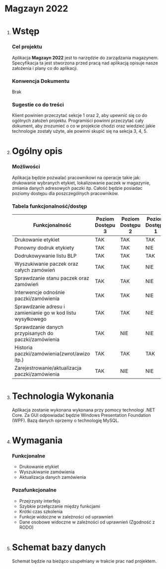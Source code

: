 # Magzayn 2022
1. # Wstęp
    ### Cel projektu
    Aplikacja **Magzayn 2022** jest to narzędzie do zarządzania magazynem.
    Specyfikacja ta jest stworzona przed pracą nad aplikacją opisuje nasze założenia i plany co do aplikacji.
    ### Konwencja Dokumentu
    Brak
    ### Sugestie co do treści
    Klient powinien przeczytać sekcje 1 oraz 2, aby upewnić się co do ogólnych założeń projektu.
    Programiści powinni przeczytać cały dokument, aby zrozumieć o co w projekcie chodzi oraz wiedzieć jakie technologie zostały użyte, ale powinni skupić się na sekcja 3, 4, 5.

    
1. # Ogólny opis
    ### Możliwości
    Aplikacja będzie pozwalać pracownikowi na operacje takie jak: drukowanie wybranych etykiet, lokalizowanie paczek w magazynie, zmiania danych adresowych paczki itp. Całość będzie posiadac poziomy dostępu dla poszczególnych pracowników.
    ### Tabela funkcjonalność/dostęp
   Funkcjonalność| Poziom Dostępu 3 |  Poziom Dostępu 2 |  Poziom Dostępu 1
    ---|------------ | ------------- | ----
    Drukowanie etykiet| TAK|TAK|TAK
    Ponowny dodruk etykiety| TAK|TAK|NIE
    Dodrukowywanie listu BLP| TAK|TAK|TAK
    Wyszukiwanie paczek oraz całych zamówień| TAK|TAK|NIE
    Sprawdzanie stanu paczek oraz zamówień| TAK|TAK|NIE
    Interwencje odnośnie paczki/zamówienia |TAK|TAK|NIE
    Sprawdzanie adresu i zamienianie go w kod listu wysyłkowego  |TAK|TAK|NIE
    Sprawdzanie danych przypisanych do paczki/zamówienia| TAK|NIE|NIE
    Historia paczki/zamówienia(zwrot/awizo itp.)| TAK|TAK|TAK
    Zarejestrowanie/aktualizacja paczki/zamówienia |TAK|NIE|NIE
1. # Technologia Wykonania
    Aplikacja zostanie wykonana wykonana przy pomocy technologi .NET Core. Za GUI odpowiadać będzie Windows Presentation Foundation (WPF). Bazą danych oprzemy o technologię MySQL. 
1. # Wymagania
    ### Funkcjonalne
    * Drukowanie etykiet
    * Wyszukiwanie zamówienia
    * Aktualizacja danych zamówienia
    ### Pozafunkcjonalne
    * Przejrzysty interfejs
    * Szybkie przełączanie między funkcjami
    * Krótki czas szkolenia
    * Funkcje widoczne w zależności od uprawnień 
    * Dane osobowe widoczne w zależności od uprawnień (Zgodność z RODO)
1. # Schemat bazy danych
    Schemat będzie na bieżąco uzupełniany w trakcie prac nad projektem.







